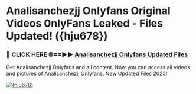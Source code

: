 # Analisanchezjj Onlyfans Original Videos 0nlyFans Leaked - Files Updated! ({hju678})

<h3>🔴 CLICK HERE 🌐==►► <a href="https://tinyurl.com/ms9xzufz" rel="nofollow">Analisanchezjj Onlyfans Updated Files</a></h3>

Get Analisanchezjj Onlyfans and all content. Now you can access all videos and pictures of Analisanchezjj Onlyfans. New Updated Files 2025!

[![{hju678}](https://i.imgur.com/PQ7UWWw.gif)](https://tinyurl.com/ms9xzufz)